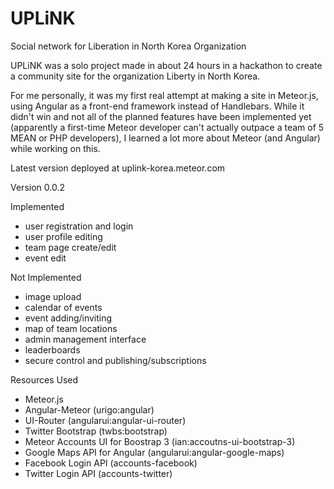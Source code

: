 # UPLiNK
Social network for Liberation in North Korea Organization

UPLiNK was a solo project made in about 24 hours in a hackathon to create a community site for the organization Liberty in North Korea.

For me personally, it was my first real attempt at making a site in Meteor.js, using Angular as a front-end framework instead of Handlebars. While it didn't win and not all of the planned features have been implemented yet (apparently a first-time Meteor developer can't actually outpace a team of 5 MEAN or PHP developers), I learned a lot more about Meteor (and Angular) while working on this.

Latest version deployed at uplink-korea.meteor.com

Version 0.0.2

Implemented
- user registration and login
- user profile editing
- team page create/edit
- event edit


Not Implemented
- image upload
- calendar of events
- event adding/inviting
- map of team locations
- admin management interface
- leaderboards
- secure control and publishing/subscriptions

Resources Used
- Meteor.js
- Angular-Meteor (urigo:angular)
- UI-Router (angularui:angular-ui-router)
- Twitter Bootstrap (twbs:bootstrap)
- Meteor Accounts UI for Boostrap 3 (ian:accoutns-ui-bootstrap-3)
- Google Maps API for Angular (angularui:angular-google-maps)
- Facebook Login API (accounts-facebook)
- Twitter Login API (accounts-twitter)
